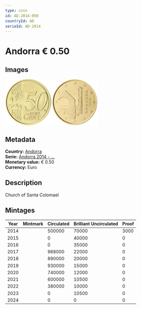 ```yaml
---
type: coin
id: AD-2014-050
countryId: AD
serieId: AD-2014
---
```


# Andorra € 0.50

## Images

<img src="../../../Images/common-2007-050.webp" height="150" alt="Front image"><img src="Images/andorra-2014-050.webp" height="150" alt="Back image">

## Metadata

**Country:** [Andorra](../index.md)\
**Serie:** [Andorra 2014 - ...](index.md)\
**Monetary value:** € 0.50\
**Currency:** Euro

## Description

Church of Santa Colomael

## Mintages

| Year | Mintmark | Circulated | Brilliant Uncirculated | Proof |
| ---- | -------- | ---------- | ---------------------- | ----- |
| 2014 |          | 500000     | 70000                  | 3000  |
| 2015 |          | 0          | 40000                  | 0     |
| 2016 |          | 0          | 35000                  | 0     |
| 2017 |          | 968000     | 22000                  | 0     |
| 2018 |          | 890000     | 20000                  | 0     |
| 2019 |          | 930000     | 15000                  | 0     |
| 2020 |          | 740000     | 12000                  | 0     |
| 2021 |          | 600000     | 10500                  | 0     |
| 2022 |          | 380000     | 10000                  | 0     |
| 2023 |          | 0          | 10500                  | 0     |
| 2024 |          | 0          | 0                      | 0     |
